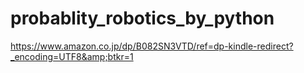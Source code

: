 # probablity_robotics_by_python
https://www.amazon.co.jp/dp/B082SN3VTD/ref=dp-kindle-redirect?_encoding=UTF8&amp;btkr=1
